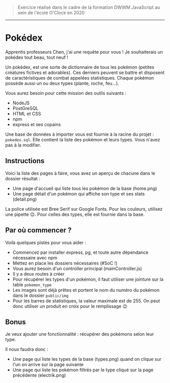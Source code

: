 > Exercice réalisé dans le cadre de la formation DWWM JavaScript au sein de l'école O'Clock en 2020

---

# Pokédex

Apprentis professeurs Chen, j'ai une requête pour vous ! Je souhaiterais un pokédex tout beau, tout neuf !

Un pokédex, est une sorte de dictionnaire de tous les pokémon (petites créatures fictives et adorables). Ces derniers peuvent se battre
et disposent de caractéristiques de combat appelées statistiques. Chaque pokémon possède aussi un ou deux types (plante, roche, feu...).

Vous aurez besoin pour cette mission des outils suivants :
- NodeJS
- PostGreSQL
- HTML et CSS
- npm
- express et ses copains

Une base de données à importer vous est fournie à la racine du projet : `pokedex.sql`. Elle contient la liste des pokémon et leurs types. Vous n'avez pas à la modifier.

## Instructions

Voici la liste des pages à faire, vous avez un aperçu de chacune dans le dossier résultat :

- Une page d'accueil qui liste tous les pokémon de la base (home.png)
- Une page détail d'un pokémon qui affiche son type et ses stats (detail.png)

La police utilisée est Bree Serif sur Google Fonts. Pour les couleurs, utilisez une pipette :wink:. Pour celles des types, elle est fournie dans la base.

## Par où commencer ?

Voilà quelques pistes pour vous aider :

- Commencez par installer express, pg, et toute autre dépendance nécessaire avec npm
- Mettez en place les dossiers nécessaires (#SoC !)
- Vous aurez besoin d'un controller principal (mainController.js)
- Il y a deux routes à créer
- Pour récupérer les types d'un pokémon, il faut utiliser une jointure sur la table `pokemon_type`
- Les images sont déjà prêtes et portent le nom du numéro du pokémon dans le dossier `public/img`
- Pour les barres de statistiques, la valeur maximale est de 255. On peut donc utiliser un produit en croix pour le remplissage :wink:

## Bonus

Je veux ajouter une fonctionnalité : récupérer des pokémons selon leur type.

Il nous faudra donc :

- Une page qui liste les types de la base (types.png) quand on clique sur l'un on arrive sur la page suivante
- Une page qui liste les pokémon filtrés par le type cliqué sur la page précédente (electrik.png)
